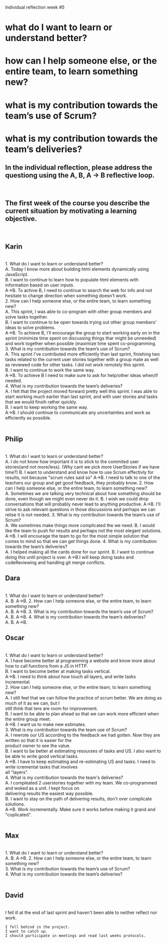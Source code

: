 Individual reflection week #5


<h1>what do I want to learn or understand better?</h>
<h1>how can I help someone else, or the entire team, to learn something new?</h>
<h1>what is my contribution towards the team’s use of Scrum?</h>
<h1>what is my contribution towards the team’s deliveries?</h>
<br>
<h2>In the individual reflection, please address the questiong using the A, B, A -> B reflective loop.</h2>
<br>
<h2>The first week of the course you describe the current situation by motivating a learning objective.</h2>
<br>
<h2>Karin</h2> 
<br>
    1. What do I want to learn or understand better?<br>
        A. Today I know more about building html elements dynamically using JavaScript.<br>
        B. I want to continue to learn how to populate html elements with information based on user inputs.<br>
        A->B. To achive B, I need to continue to search the web for info and not hesitate to change direction when something doesn't work.<br>
    2. How can I help someone else, or the entire team, to learn something new?<br>
        A. This sprint, I was able to co-program with other group members and solve tasks together.<br>
        B. I want to continue to be open towards trying out other group members' ideas to solve problems.<br>
        A->B. To achieve B, I'll encourage the group to start working early on in the sprint (minimize time spent on discussing things thar might be unneeded) and work together when possible (maximize time spent co-programming.<br>
    3. What is my contribution towards the team’s use of Scrum?<br>
        A. This sprint I've contributed more efficiently than last sprint, finishing two tasks related to the current user stories together with a group mate as well as reviewed code for other tasks. I did not work remotely this sprint.<br>
        B. I want to continue to work the same way.<br>
        A->B. To achieve B I need to make sure to ask for help/other ideas when/if needed.<br>
    4. What is my contribution towards the team’s deliveries?<br>
        A. I felt that the project moved forward pretty well this sprint. I was able to start working much earlier than last sprint, and with user stories and tasks that we would finsih rather quickly.<br>
		B. I want to keep working the same way.<br>
		A->B. I should continue to communicate any uncertainties and work as efficiently as possible.<br>
<br>
<h2>Philip</h2> 
<br>
    1. What do I want to learn or understand better?<br>
        A. I do not know how important it is to stick to the commited user stories(and not more/less). (Why cant we pick more UserStories if we have time?)
        B. I want to understand and know how to use Scrum effectivly for results, not because "scrum rules said so"
        A->B. I need to talk to one of the teachers our group and get good feedback, they probably know.
    2. How can I help someone else, or the entire team, to learn something new?<br>
        A. Sometimes we are talking very technical about how something should be done, even though we might even never do it.
        B. I wish we could drop conversations that will probably never lead to anything productive.
        A->B. I'll strive to ask relevant questions in those discussions and perhaps we can relise it is not needed.
    3. What is my contribution towards the team’s use of Scrum?<br>
        A. We sometimes make things more complicated the we need.
        B. I would like the team to push for results and perhaps not the most elegant solutions.
        A->B. I will encourage the team to go for the most simple solution that comes to mind so that we can get things done.
    4. What is my contribution towards the team’s deliveries?<br>
        A. I helped making all the cards done for our sprint.
        B. I want to continue doing this until project is over.
        A->B.I will keep doing tasks and codeReviewing and handling git merge conflicts.
    
        
<br>
<h2>Dara</h2> 
<br>
    1. What do I want to learn or understand better?<br>
        A. 
        B. 
        A->B. 
    2. How can I help someone else, or the entire team, to learn something new?<br>
        A. 
        B. 
        A->B.
    3. What is my contribution towards the team’s use of Scrum?<br>
        A. 
        B. 
        A->B.
    4. What is my contribution towards the team’s deliveries?<br>
        A. 
        B. 
        A->B.
        
<br>
<h2>Oscar</h2> 
<br>
	1. What do I want to learn or understand better?<br>
		A. I have become better at programming a website and know more about how to call functions from a JS in HTTP.<br>
		B. I want to become better at making tasks vertical.<br>
		A->B. I need to think about how touch all layers, and write tasks incremental. <br>
 	2. How can I help someone else, or the entire team, to learn something new?<br>
		A. I still feel that we can follow the practice of scrum better. We are doing as much of it as we can, but I <br>
		still think that tere are room for improvement.<br>
		B. I want to be able to plan ahead so that we can work more efficient when the entire group meet.<br>
		A->B. I want us to make new estimates.<br>
	3. What is my contribution towards the team use of Scrum? <br>
		A. I rewrote our US according to the feedback we had gotten. Now they are written so that it is easier for the <br>
		product owner to see the value.<br>
		B. I want to be better at estimating resourses of tasks and US. I also want to be able to write good vertical tasks.<br>
		A->B. I have to keep estimating and re-estimating US and tasks. I need to write icremental tasks that involves<br>
        all "layers".<br>
	4. What is my contribution towards the team's deliveries?<br>
		A. I compleated 2 userstories together with my team. We co-programmed and woked as a unit. I kept focus on<br>
        delivering results the easiest way possible.<br>
		B. I want to stay on the path of delivering results, don't over complicate solutions.<br>
		A->B. Work incrementally. Make sure it works before making it grand and "coplicated".<br>   
<br>
<h2>Max</h2> 
<br>
    1. What do I want to learn or understand better?<br>
        A. 
        B. 
        A->B. 
    2. How can I help someone else, or the entire team, to learn something new?<br>
    3. What is my contribution towards the team’s use of Scrum?<br>
    4. What is my contribution towards the team’s deliveries?<br>
    
        
<br>
<h2>David</h2>
<br>
    I fell ill at the end of last sprint and haven't been able to neither reflect nor work.<br>

    I fell behind in the project.
    I want to catch up.
    I should participate in meetings and read last weeks protocols.

    
        
<br>
